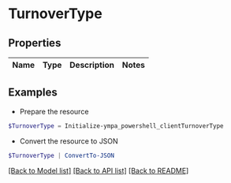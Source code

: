 # TurnoverType
## Properties

Name | Type | Description | Notes
------------ | ------------- | ------------- | -------------

## Examples

- Prepare the resource
```powershell
$TurnoverType = Initialize-ympa_powershell_clientTurnoverType 
```

- Convert the resource to JSON
```powershell
$TurnoverType | ConvertTo-JSON
```

[[Back to Model list]](../README.md#documentation-for-models) [[Back to API list]](../README.md#documentation-for-api-endpoints) [[Back to README]](../README.md)

